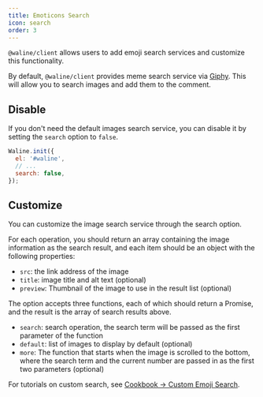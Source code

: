 ```yaml
---
title: Emoticons Search
icon: search
order: 3
---
```


`@waline/client` allows users to add emoji search services and customize this functionality.

By default, `@waline/client` provides meme search service via [Giphy](https://giphy.com/). This will allow you to search images and add them to the comment.

<!-- more -->

## Disable

If you don't need the default images search service, you can disable it by setting the `search` option to `false`.

```js
Waline.init({
  el: '#waline',
  // ...
  search: false,
});
```

## Customize

You can customize the image search service through the search option.

For each operation, you should return an array containing the image information as the search result, and each item should be an object with the following properties:

- `src`: the link address of the image
- `title`: image title and alt text (optional)
- `preview`: Thumbnail of the image to use in the result list (optional)

The option accepts three functions, each of which should return a Promise, and the result is the array of search results above.

- `search`: search operation, the search term will be passed as the first parameter of the function
- `default`: list of images to display by default (optional)
- `more`: The function that starts when the image is scrolled to the bottom, where the search term and the current number are passed in as the first two parameters (optional)

For tutorials on custom search, see [Cookbook → Custom Emoji Search](../../cookbook/customize/search.md).
